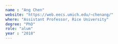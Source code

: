 ```yaml
---
name : "Ang Chen"
website: "https://web.eecs.umich.edu/~chenang/"
where: "Assistant Professor, Rice University"
degree: "PhD"
role: "alum"
year : "2018"
---
```

